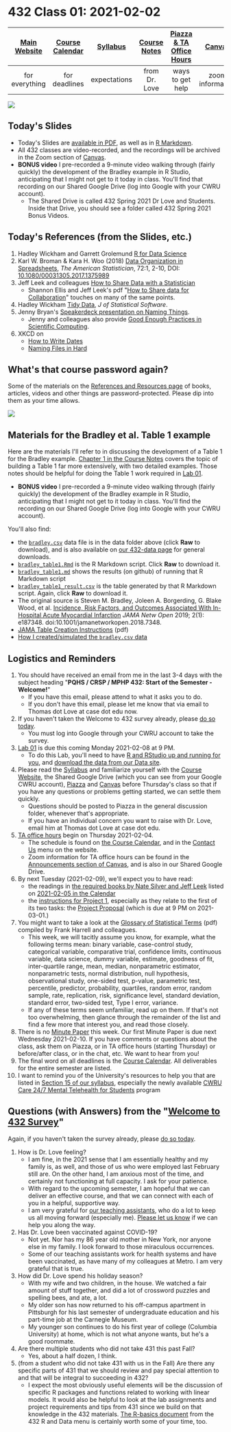 # 432 Class 01: 2021-02-02

[Main Website](https://thomaselove.github.io/432/) | [Course Calendar](https://thomaselove.github.io/432/calendar.html) | [Syllabus](https://thomaselove.github.io/432-2021-syllabus/) | [Course Notes](https://thomaselove.github.io/432-notes/) | [Piazza & TA Office Hours](https://thomaselove.github.io/432/contact.html) | [Canvas](https://canvas.case.edu) | [Data and Code](https://github.com/THOMASELOVE/432-data)
:-----------: | :--------------: | :----------: | :---------: | :-------------: | :-----------: | :------------:
for everything | for deadlines | expectations | from Dr. Love | ways to get help | zoom information | for downloads

![](https://github.com/THOMASELOVE/432-2021/blob/master/classes/class01/figures/branch_tw.png)

## Today's Slides

- Today's Slides are [available in PDF](https://github.com/THOMASELOVE/432-2021/blob/master/classes/class01/432_2021_slides01.pdf), as well as in [R Markdown](https://github.com/THOMASELOVE/432-2021/blob/master/classes/class01/432_2021_slides01.Rmd).
- All 432 classes are video-recorded, and the recordings will be archived in the Zoom section of [Canvas](https://canvas.case.edu).
- **BONUS video** I pre-recorded a 9-minute video walking through (fairly quickly) the development of the Bradley example in R Studio, anticipating that I might not get to it today in class. You'll find that recording on our Shared Google Drive (log into Google with your CWRU account).
    - The Shared Drive is called 432 Spring 2021 Dr Love and Students. Inside that Drive, you should see a folder called 432 Spring 2021 Bonus Videos. 

## Today's References (from the Slides, etc.) 

1. Hadley Wickham and Garrett Grolemund [R for Data Science](https://r4ds.had.co.nz/)
2. Karl W. Broman & Kara H. Woo (2018) [Data Organization in Spreadsheets](https://github.com/THOMASELOVE/432-2021/blob/master/references/pdf/Broman_and_Woo_2018_Data_Organization_in_Spreadsheets.pdf), *The American Statistician*, 72:1, 2-10, DOI: [10.1080/00031305.2017.1375989](https://doi.org/10.1080/00031305.2017.1375989)
3. Jeff Leek and colleagues [How to Share Data with a Statistician](https://github.com/jtleek/datasharing)
    - Shannon Ellis and Jeff Leek's pdf "[How to Share data for Collaboration](https://peerj.com/preprints/3139v5.pdf)" touches on many of the same points.
4. Hadley Wickham [Tidy Data](https://www.jstatsoft.org/article/view/v059i10), *J of Statistical Software*.
5. Jenny Bryan's [Speakerdeck presentation on Naming Things](https://speakerdeck.com/jennybc/how-to-name-files).
    - Jenny and colleagues also provide [Good Enough Practices in Scientific Computing](http://bit.ly/good-enuff).
6. XKCD on 
    - [How to Write Dates](https://xkcd.com/1179/)
    - [Naming Files in Hard](https://xkcd.com/1459/)

## What's that course password again?

Some of the materials on the [References and Resources page](https://github.com/THOMASELOVE/432-2021/blob/master/references/README.md) of books, articles, videos and other things are password-protected. Please dip into them as your time allows.

![](https://github.com/THOMASELOVE/432-2021/blob/master/classes/class01/figures/tukey.png)

## Materials for the Bradley et al. Table 1 example

Here are the materials I'll refer to in discussing the development of a Table 1 for the Bradley example. [Chapter 1 in the Course Notes](https://thomaselove.github.io/432-notes/building-table-1.html) covers the topic of building a Table 1 far more extensively, with two detailed examples. Those notes should be helpful for doing the Table 1 work required in [Lab 01](https://github.com/THOMASELOVE/432-2021/blob/master/labs/lab01/README.md).

- **BONUS video** I pre-recorded a 9-minute video walking through (fairly quickly) the development of the Bradley example in R Studio, anticipating that I might not get to it today in class. You'll find the recording on our Shared Google Drive (log into Google with your CWRU account).

You'll also find:

- the [`bradley.csv`](https://github.com/THOMASELOVE/432-2021/blob/master/classes/class01/data/bradley.csv) data file is in the data folder above (click **Raw** to download), and is also available on [our 432-data page](https://github.com/THOMASELOVE/432-data) for general downloads.
- [`bradley_table1.Rmd`](https://github.com/THOMASELOVE/432-2021/blob/master/classes/class01/bradley_table1.md) is the R Markdown script. Click **Raw** to download it.
- [`bradley_table1.md`](https://github.com/THOMASELOVE/432-2021/blob/master/classes/class01/bradley_table1.md) shows the results (on github) of running that R Markdown script
- [`bradley_table1_result.csv`](https://github.com/THOMASELOVE/432-2021/blob/master/classes/class01/bradley_table1_result.csv) is the table generated by that R Markdown script. Again, click **Raw** to download it.
- The original source is Steven M. Bradley, Joleen A. Borgerding, G. Blake Wood, et al. [Incidence, Risk Factors, and Outcomes Associated With In-Hospital Acute Myocardial Infarction](https://jamanetwork.com/journals/jamanetworkopen/fullarticle/2720923) *JAMA Netw Open* 2019; 2(1): e187348. doi:10.1001/jamanetworkopen.2018.7348.
- [JAMA Table Creation Instructions](https://jama.jamanetwork.com/data/ifora-forms/jama/tablecreationinst.pdf) (pdf)
- [How I created/simulated the `bradley.csv` data](https://github.com/THOMASELOVE/432-2021/blob/master/classes/class01/bradley_sim.md)

## Logistics and Reminders

1. You should have received an email from me in the last 3-4 days with the subject heading "**PQHS / CRSP / MPHP 432: Start of the Semester - Welcome!**" 
    - If you have this email, please attend to what it asks you to do. 
    - If you don't have this email, please let me know that via email to Thomas dot Love at case dot edu now.
2. If you haven't taken the Welcome to 432 survey already, please [do so today](http://bit.ly/432-2021-welcome-survey).
    - You must log into Google through your CWRU account to take the survey.
3. [Lab 01](https://github.com/THOMASELOVE/432-2021/tree/master/labs/lab01) is due this coming Monday 2021-02-08 at 9 PM.
    - To do this Lab, you'll need to have [R and RStudio up and running for you](https://thomaselove.github.io/432/software_install.html), and [download the data from our Data site](https://thomaselove.github.io/432/data_index.html).
4. Please read the [Syllabus](https://thomaselove.github.io/432-2021-syllabus/) and familiarize yourself with the [Course Website](https://thomaselove.github.io/432), the Shared Google Drive (which you can see from your Google CWRU account), [Piazza](https://piazza.com/case/spring2021/pqhs432) and [Canvas](https://canvas.case.edu/) before Thursday's class so that if you have any questions or problems getting started, we can settle them quickly.
    - Questions should be posted to Piazza in the general discussion folder, whenever that's appropriate.
    - If you have an individual concern you want to raise with Dr. Love, email him at Thomas dot Love at case dot edu.
5. [TA office hours](https://thomaselove.github.io/432/calendar.html#TA_Office_Hours) begin on Thursday 2021-02-04. 
    - The schedule is found on [the Course Calendar](https://thomaselove.github.io/432/calendar.html#TA_Office_Hours), and in the [Contact Us](https://thomaselove.github.io/432/contact.html) menu on the website.
    - Zoom information for TA office hours can be found in the [Announcements section of Canvas](https://canvas.case.edu/), and is also in our Shared Google Drive.
6. By next Tuesday (2021-02-09), we'll expect you to have read:
    - the readings in [the required books by Nate Silver and Jeff Leek](https://thomaselove.github.io/432/calendar.html#Readings) listed on [2021-02-05 in the Calendar](https://thomaselove.github.io/432/calendar.html#February_2021)
    - the [instructions for Project 1](https://github.com/THOMASELOVE/432-2021/blob/master/project1/README.md), especially as they relate to the first of its two tasks: the [Project Proposal](https://github.com/THOMASELOVE/432-2021/blob/master/project1/01_project1_proposal.md) (which is due at 9 PM on 2021-03-01.)
7. You might want to take a look at the [Glossary of Statistical Terms](https://hbiostat.org/doc/glossary.pdf) (pdf) compiled by Frank Harrell and colleagues. 
    - This week, we will tacitly assume you know, for example, what the following terms mean: binary variable, case-control study, categorical variable, comparative trial, confidence limits, continuous variable, data science, dummy variable, estimate, goodness of fit, inter-quartile range, mean, median, nonparametric estimator, nonparametric tests, normal distribution, null hypothesis, observational study, one-sided test, p-value, parametric test, percentile, predictor, probability, quartiles, random error, random sample, rate, replication, risk, significance level, standard deviation, standard error, two-sided test, Type I error, variance.
    - If any of these terms seem unfamiliar, read up on them. If that's not too overwhelming, then glance through the remainder of the list and find a few more that interest you, and read those closely.
8. There is no [Minute Paper](https://github.com/THOMASELOVE/432-2021/blob/master/minutepapers/README.md) this week. Our first Minute Paper is due next Wednesday 2021-02-10. If you have comments or questions about the class, ask them on Piazza, or in TA office hours (starting Thursday) or before/after class, or in the chat, etc. We want to hear from you!
9. The final word on all deadlines is the [Course Calendar](https://thomaselove.github.io/432/calendar.html). All deliverables for the entire semester are listed.
10. I want to remind you of the University's resources to help you that are listed in [Section 15 of our syllabus](https://thomaselove.github.io/432-2021-syllabus/university-resources-for-student-support.html), especially the newly available [CWRU Care 24/7 Mental Telehealth for Students](https://timely.md/faq/cwrucare/) program

## Questions (with Answers) from the "[Welcome to 432 Survey](http://bit.ly/432-2021-welcome-survey)"

Again, if you haven't taken the survey already, please [do so today](http://bit.ly/432-2021-welcome-survey).

1. How is Dr. Love feeling?
    - I am fine, in the 2021 sense that I am essentially healthy and my family is, as well, and those of us who were employed last February still are. On the other hand, I am anxious most of the time, and certainly not functioning at full capacity. I ask for your patience.
    - With regard to the upcoming semester, I am hopeful that we can deliver an effective course, and that we can connect with each of you in a helpful, supportive way. 
    - I am very grateful for [our teaching assistants](https://thomaselove.github.io/432-2021-syllabus/teaching-assistants.html), who do a lot to keep us all moving forward (especially me). [Please let us know](https://thomaselove.github.io/432/contact.html) if we can help you along the way.
2. Has Dr. Love been vaccinated against COVID-19?
    - Not yet. Nor has my 86 year old mother in New York, nor anyone else in my family. I look forward to those miraculous occurrences.
    - Some of our teaching assistants work for health systems and have been vaccinated, as have many of my colleagues at Metro. I am very grateful that is true.
3. How did Dr. Love spend his holiday season?
    - With my wife and two children, in the house. We watched a fair amount of stuff together, and did a lot of crossword puzzles and spelling bees, and ate, a lot.
    - My older son has now returned to his off-campus apartment in Pittsburgh for his last semester of undergraduate education and his part-time job at the Carnegie Museum.
    - My younger son continues to do his first year of college (Columbia University) at home, which is not what anyone wants, but he's a good roommate.
4. Are there multiple students who did not take 431 this past Fall?
    - Yes, about a half dozen, I think.
5. (from a student who did not take 431 with us in the Fall) Are there any specific parts of 431 that we should review and pay special attention to and that will be integral to succeeding in 432? 
    - I expect the most obviously useful elements will be the discussion of specific R packages and functions related to working with linear models. It would also be helpful to look at the lab assignments and project requirements and tips from 431 since we build on that knowledge in the 432 materials. [The R-basics document](https://github.com/THOMASELOVE/432-2021/tree/master/r-basics) from the 432 R and Data menu is certainly worth some of your time, too.




